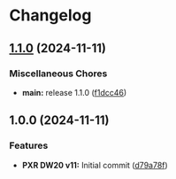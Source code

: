 # Changelog

## [1.1.0](https://github.com/GalaxyGear-Computer-Solutions/PixelRaid-Direwolf20-v11/compare/v1.0.0...v1.1.0) (2024-11-11)


### Miscellaneous Chores

* **main:** release 1.1.0 ([f1dcc46](https://github.com/GalaxyGear-Computer-Solutions/PixelRaid-Direwolf20-v11/commit/f1dcc46de3fe4ec66dfbb463180a9c2bb5d06d15))

## 1.0.0 (2024-11-11)


### Features

* **PXR DW20 v11:** Initial commit ([d79a78f](https://github.com/GalaxyGear-Computer-Solutions/PixelRaid-Direwolf20-v11/commit/d79a78fba7a5b1f2a9d7fa96cfc0e7a22d91df1c))
